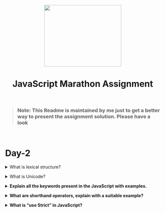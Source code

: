 <p align="center"><img height = "200px" width= "250px" src="https://play-lh.googleusercontent.com/JKzSZ8dRSeN1SENxZMulZABnssSRgGXwrDgqCquDcLbzgxGCDhogGwzYPIyrWt1-igI"/></p>
<h1 align="center">JavaScript Marathon Assignment</h1>
<br>

> ### Note: This Readme is maintained by me just to get a better way to present the assignment solution. Please have a look

<br>

# Day-2

<details>
<summary>What is lexical structure?</summary><br><b>

Lexical structure is the the bascic syntax for writing any programming language. It is also considered as the lowest level syntactical structure which needs to be follwed.
Some lexical structure rules in JavaScript is :

1.  JS is written in UNICODE(it is an iternational standard for character encoding).
2.  JS is a case sensitive language.
3.  Using semicolons are optional in JS, as it adds semicolons behind the scenes by `Automatic Semicolon Insertion` technique
    This `Automatic Semicolon Insertion` follows <a href= "https://www.freecodecamp.org/news/lets-talk-about-semicolons-in-javascript-f1fe08ab4e53/">7 Rules</a>
    to insert semicolons while parsing the code.
4.  There are two types of comments present in JS:
    - Single Line Comment(// THis is a comment)
    - Multi Line Comment(/_ This is a comment _/)
5.  Whitespaces,Line breaks and Comments are ignored whit executing.
6.  A variable name can only be start with a letter, the dollar sign ($) or an underscore \_.
7.  There are reserved keywords and future reserverd keywords whih cannot be used as a variable name.

</b></details>

<details>
<summary>What is Unicode?</summary><br><b><b>
    
Unicode is a international standard for character encoding. It assignes a unique code to every charcters known as `code point`.
This helps to identify character more easily and with less chances of error

Previously when UNICODE was not there, every language, machine or company uses there own encodings which results as conflicts between them.
All these conflicts are solved by UNICODE as it gives a character encoding which is accepted and used by all as common entity.

</b></details>

<details>
<summary>Explain all the keywords present in the JavaScript with examples.</summary><br><b>
  
  <center>
    <table>
      <tr>
     <td align="center"><button/><br/><b>await</b></button></td>
     <td align="center"><button/><br/><b>break</b></button></td>
     <td align="center"><button/><br/><b>case</b></button></td>
     <td align="center"><button/><br/><b>catch</b></button></td>
     <td align="center"><button/><br/><b>class</b></button></td>
     <td align="center"><button/><br/><b>const</b></button></td>
    </tr>
     <tr>
     <td align="center"><button/><br/><b>continue</b></button></td>
     <td align="center"><button/><br/><b>debugger</b></button></td>
     <td align="center"><button/><br/><b>default</b></button></td>
     <td align="center"><button/><br/><b>delete</b></button></td>
     <td align="center"><button/><br/><b>do</b></button></td>
     <td align="center"><button/><br/><b>else</b></button></td>
    </tr>
     <tr>
     <td align="center"><button/><br/><b>else</b></button></td>
     <td align="center"><button/><br/><b>enum</b></button></td>
     <td align="center"><button/><br/><b>export</b></button></td>
     <td align="center"><button/><br/><b>extends</b></button></td>
     <td align="center"><button/><br/><b>false</b></button></td>
     <td align="center"><button/><br/><b>finally</b></button></td>
    </tr>
     <tr>
     <td align="center"><button/><br/><b>for</b></button></td>
     <td align="center"><button/><br/><b>function</b></button></td>
     <td align="center"><button/><br/><b>if</b></button></td>
     <td align="center"><button/><br/><b>implements</b></button></td>
     <td align="center"><button/><br/><b>import</b></button></td>
     <td align="center"><button/><br/><b>in</b></button></td>
    </tr>
     <tr>
     <td align="center"><button/><br/><b>instanceof</b></button></td>
     <td align="center"><button/><br/><b>interface</b></button></td>
     <td align="center"><button/><br/><b>let</b></button></td>
     <td align="center"><button/><br/><b>new</b></button></td>
     <td align="center"><button/><br/><b>null</b></button></td>
     <td align="center"><button/><br/><b>package</b></button></td>
    </tr>
     <tr>
     <td align="center"><button/><br/><b>private</b></button></td>
     <td align="center"><button/><br/><b>protected</b></button></td>
     <td align="center"><button/><br/><b>public</b></button></td>
     <td align="center"><button/><br/><b>return</b></button></td>
     <td align="center"><button/><br/><b>super</b></button></td>
     <td align="center"><button/><br/><b>switch</b></button></td>
    </tr>
     <tr>
     <td align="center"><button/><br/><b>static</b></button></td>
     <td align="center"><button/><br/><b>this</b></button></td>
     <td align="center"><button/><br/><b>throw</b></button></td>
     <td align="center"><button/><br/><b>try</b></button></td>
     <td align="center"><button/><br/><b>true</b></button></td>
     <td align="center"><button/><br/><b>typeof</b></button></td>
    </tr>
     <tr>
     <td align="center"><button/><br/><b>var</b></button></td>
     <td align="center"><button/><br/><b>void</b></button></td>
     <td align="center"><button/><br/><b>while</b></button></td>
     <td align="center"><button/><br/><b>with</b></button></td>
     <td align="center"><button/><br/><b>yield</b></button></td>
    </tr>
    </table>
  </center>

</b></details>

<details>
<summary>What are shorthand operators, explain with a suitable example?</summary><br><b>

> Shorthand operators are combination of assignment with arithmetic or bitwise operators, this helps to keep the code compact.
> Some of the Shorthand operators and their applications are shown below:

1. +=

```bash
        let a = 10;
        a += 5;
        console.log("Value is: " + a);
```

```sh
 Value is: 15
```

2. -=

```bash
        let a = 10;
        a -= 5;
        console.log("Value is: " + a);
```

```sh
 Value is: 5
```

3. \*=

```bash
        let a = 10;
        a *= 5;
        console.log("Value is: " + a);
```

```sh
 Value is: 50
```

4. /=

```bash
        let a = 10;
        a /= 5;
        console.log("Value is: " + a);
```

```sh
 Value is: 2
```

5. %=

```bash
        let a = 10;
        a %= 5;
        console.log("Value is: " + a);
```

```sh
 Value is: 0
```

</b></details>

<details>
<summary>What is “use Strict” in JavaScript?</summary><br><b>

Strict Mode is new feature in JavaScript introduced in ES5, which
allows to execute a function or script in Strict Mode.

This Mode can be applied by just adding "use strict" in the beginning of function
or a script.

This mode can be used to write safe code using below properties:

1.  Using "Strict Mode" prohibits use of syntaxes which later going to be introduced in EcmaScript.
    e.g.

    > It doesn't allows to use 'arguments', 'eval', 'with' keywords to use as an identifier.

    ```bash
    "use strict"

                let arguments = 90;
                console.log(arguments);

    ```

2.  "Strict Mode" eliminates some JS silent errors and throws error.
    e.g.

    > Instead of creating a new global variable it throws error if an undeclared variable/mistyped variable
    > is assigned a value.

    ```bash
                "use strict"
                x= 12;
                //Will throw an error
    ```

3.  It prohibits or throws error when unsafe action is taken.
    e.g: >This mode doesn't allow delete objects or variables.

         ```bash

                "use strict"
                delete Object.prototype;

                //Will throw an error

    ```

    ```

</b></details>
